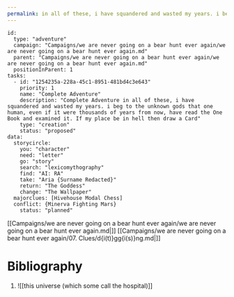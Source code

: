 ```yaml
---
permalink: in all of these, i have squandered and wasted my years. i beg to the unknown gods that one human, even if it were thousands of years from now, have read the One Book and examined it. If my place be in hell then roll a Di
---
```


```RpgManager4
id: 
  type: "adventure"
  campaign: "Campaigns/we are never going on a bear hunt ever again/we are never going on a bear hunt ever again.md"
  parent: "Campaigns/we are never going on a bear hunt ever again/we are never going on a bear hunt ever again.md"
  positionInParent: 1
tasks: 
  - id: "1254235a-228a-45c1-8951-481bd4c3e643"
    priority: 1
    name: "Complete Adventure"
    description: "Complete Adventure in all of these, i have squandered and wasted my years. i beg to the unknown gods that one human, even if it were thousands of years from now, have read the One Book and examined it. If my place be in hell then draw a Card"
    type: "creation"
    status: "proposed"
data: 
  storycircle: 
    you: "character"
    need: "letter"
    go: "story"
    search: "lexicomythography"
    find: "AI: RA"
    take: "Aria {Surname Redacted}"
    return: "The Goddess"
    change: "The Wallpaper"
  majorclues: [Hivehouse Modal Chess]
  conflict: {Minerva Fighting Mars}
    status: "planned"
```

[[Campaigns/we are never going on a bear hunt ever again/we are never going on a bear hunt ever again.md|]]
[[Campaigns/we are never going on a bear hunt ever again/07. Clues/d{i(t)}gg{i(s)}ng.md|]]



Bibliography
===

1. ![[this universe (which some call the hospital)]]